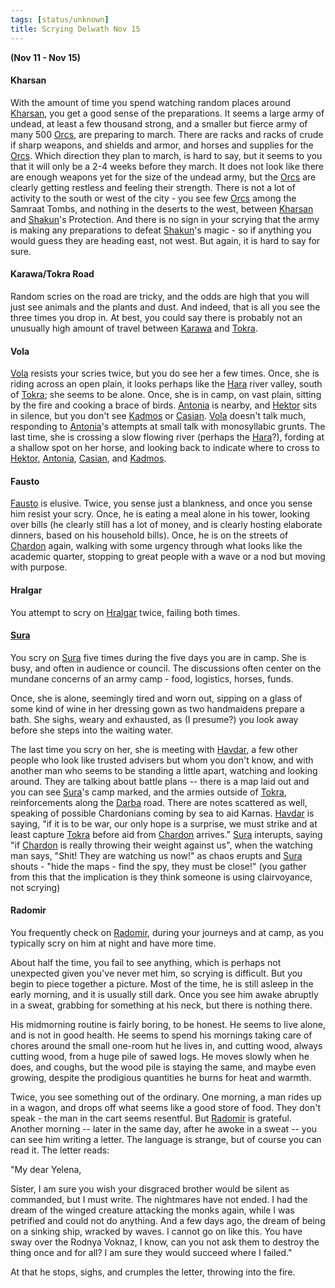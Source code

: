 ```yaml
---
tags: [status/unknown]
title: Scrying Delwath Nov 15
---
```



**(Nov 11 - Nov 15)**

#### Kharsan

With the amount of time you spend watching random places around [Kharsan](<../../../gazetteer/greater-dunmar/dunmari-basin/kharsan.md>), you get a good sense of the preparations. It seems a large army of undead, at least a few thousand strong, and a smaller but fierce army of many 500 [Orcs](<../../../species/children-of-the-embodied-gods/orcs/orcs.md>), are preparing to march. There are racks and racks of crude if sharp weapons, and shields and armor, and horses and supplies for the [Orcs](<../../../species/children-of-the-embodied-gods/orcs/orcs.md>). Which direction they plan to march, is hard to say, but it seems to you that it will only be a 2-4 weeks before they march. It does not look like there are enough weapons yet for the size of the undead army, but the [Orcs](<../../../species/children-of-the-embodied-gods/orcs/orcs.md>) are clearly getting restless and feeling their strength. There is not a lot of activity to the south or west of the city - you see few [Orcs](<../../../species/children-of-the-embodied-gods/orcs/orcs.md>) among the Samraat Tombs, and nothing in the deserts to the west, between [Kharsan](<../../../gazetteer/greater-dunmar/dunmari-basin/kharsan.md>) and [Shakun](<../../../cosmology/gods/incorporeal-gods/dunmari/shakun.md>)'s Protection. And there is no sign in your scrying that the army is making any preparations to defeat [Shakun](<../../../cosmology/gods/incorporeal-gods/dunmari/shakun.md>)'s magic - so if anything you would guess they are heading east, not west. But again, it is hard to say for sure.

#### Karawa/Tokra Road

Random scries on the road are tricky, and the odds are high that you will just see animals and the plants and dust. And indeed, that is all you see the three times you drop in. At best, you could say there is probably not an unusually high amount of travel between [Karawa](<../../../gazetteer/greater-dunmar/realms/dunmar/eastern-dunmar/karawa.md>) and [Tokra](<../../../gazetteer/greater-dunmar/realms/dunmar/central-dunmar/tokra/tokra.md>).

#### Vola

[Vola](<../../../people/chardonians/vola.md>) resists your scries twice, but you do see her a few times. Once, she is riding across an open plain, it looks perhaps like the [Hara](<../../../gazetteer/greater-dunmar/rivers/hara-watershed/hara.md>) river valley, south of [Tokra](<../../../gazetteer/greater-dunmar/realms/dunmar/central-dunmar/tokra/tokra.md>); she seems to be alone. Once, she is in camp, on vast plain, sitting by the fire and cooking a brace of birds. [Antonia](<../../../people/chardonians/antonia.md>) is nearby, and [Hektor](<../../../people/chardonians/hektor.md>) sits in silence, but you don't see [Kadmos](<../../../people/chardonians/kadmos.md>) or [Casian](<../../../people/chardonians/casian.md>). [Vola](<../../../people/chardonians/vola.md>) doesn't talk much, responding to [Antonia](<../../../people/chardonians/antonia.md>)'s attempts at small talk with monosyllabic grunts. The last time, she is crossing a slow flowing river (perhaps the [Hara](<../../../gazetteer/greater-dunmar/rivers/hara-watershed/hara.md>)?), fording at a shallow spot on her horse, and looking back to indicate where to cross to [Hektor](<../../../people/chardonians/hektor.md>), [Antonia](<../../../people/chardonians/antonia.md>), [Casian](<../../../people/chardonians/casian.md>), and [Kadmos](<../../../people/chardonians/kadmos.md>).

#### Fausto

[Fausto](<../../../people/chardonians/fausto.md>) is elusive. Twice, you sense just a blankness, and once you sense him resist your scry. Once, he is eating a meal alone in his tower, looking over bills (he clearly still has a lot of money, and is clearly hosting elaborate dinners, based on his household bills). Once, he is on the streets of [Chardon](<../../../gazetteer/west-coast/chardonian-empire/chardon/chardon.md>) again, walking with some urgency through what looks like the academic quarter, stopping to great people with a wave or a nod but moving with purpose.

#### Hralgar

You attempt to scry on [Hralgar](<../../../people/giants/hralgar.md>) twice, failing both times.

#### [Sura](<../../../people/dunmari/sura.md>)

You scry on [Sura](<../../../people/dunmari/sura.md>) five times during the five days you are in camp. She is busy, and often in audience or council. The discussions often center on the mundane concerns of an army camp - food, logistics, horses, funds.

Once, she is alone, seemingly tired and worn out, sipping on a glass of some kind of wine in her dressing gown as two handmaidens prepare a bath. She sighs, weary and exhausted, as (I presume?) you look away before she steps into the waiting water.

The last time you scry on her, she is meeting with [Havdar](<../../../people/dunmari/havdar.md>), a few other people who look like trusted advisers but whom you don't know, and with another man who seems to be standing a little apart, watching and looking around. They are talking about battle plans -- there is a map laid out and you can see [Sura](<../../../people/dunmari/sura.md>)'s camp marked, and the armies outside of [Tokra](<../../../gazetteer/greater-dunmar/realms/dunmar/central-dunmar/tokra/tokra.md>), reinforcements along the [Darba](<../../../gazetteer/greater-dunmar/realms/dunmar/coastal-dunmar/darba/darba.md>) road. There are notes scattered as well, speaking of possible Chardonians coming by sea to aid Karnas. [Havdar](<../../../people/dunmari/havdar.md>) is saying, "if it is to be war, our only hope is a surprise, we must strike and at least capture [Tokra](<../../../gazetteer/greater-dunmar/realms/dunmar/central-dunmar/tokra/tokra.md>) before aid from [Chardon](<../../../gazetteer/west-coast/chardonian-empire/chardon/chardon.md>) arrives." [Sura](<../../../people/dunmari/sura.md>) interupts, saying "if [Chardon](<../../../gazetteer/west-coast/chardonian-empire/chardon/chardon.md>) is really throwing their weight against us", when the watching man says, "Shit! They are watching us now!" as chaos erupts and [Sura](<../../../people/dunmari/sura.md>) shouts - "hide the maps - find the spy, they must be close!" (you gather from this that the implication is they think someone is using clairvoyance, not scrying)

#### Radomir

You frequently check on [Radomir](<../../../people/other-humans/radomir.md>), during your journeys and at camp, as you typically scry on him at night and have more time.

About half the time, you fail to see anything, which is perhaps not unexpected given you've never met him, so scrying is difficult. But you begin to piece together a picture. Most of the time, he is still asleep in the early morning, and it is usually still dark. Once you see him awake abruptly in a sweat, grabbing for something at his neck, but there is nothing there.

His midmorning routine is fairly boring, to be honest. He seems to live alone, and is not in good health. He seems to spend his mornings taking care of chores around the small one-room hut he lives in, and cutting wood, always cutting wood, from a huge pile of sawed logs. He moves slowly when he does, and coughs, but the wood pile is staying the same, and maybe even growing, despite the prodigious quantities he burns for heat and warmth.

Twice, you see something out of the ordinary. One morning, a man rides up in a wagon, and drops off what seems like a good store of food. They don't speak - the man in the cart seems resentful. But [Radomir](<../../../people/other-humans/radomir.md>) is grateful. Another morning -- later in the same day, after he awoke in a sweat -- you can see him writing a letter. The language is strange, but of course you can read it. The letter reads:

"My dear Yelena,

Sister, I am sure you wish your disgraced brother would be silent as commanded, but I must write. The nightmares have not ended. I had the dream of the winged creature attacking the monks again, while I was petrified and could not do anything. And a few days ago, the dream of being on a sinking ship, wracked by waves. I cannot go on like this. You have sway over the Rodnya Voknaz, I know, can you not ask them to destroy the thing once and for all? I am sure they would succeed where I failed."

At that he stops, sighs, and crumples the letter, throwing into the fire.